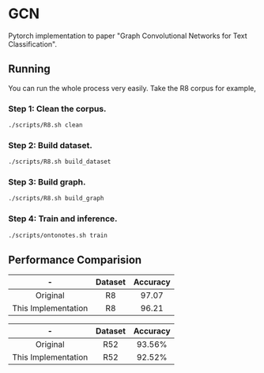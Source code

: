 # GCN
Pytorch implementation to paper "Graph Convolutional Networks for Text Classification".
## Running
You can run the whole process very easily. Take the R8 corpus for example,

### Step 1: Clean the corpus.
```bash
./scripts/R8.sh clean
```

### Step 2: Build dataset.
```bash
./scripts/R8.sh build_dataset
```

### Step 3: Build graph.
```bash
./scripts/R8.sh build_graph
```

### Step 4: Train and inference.
```bash
./scripts/ontonotes.sh train
```
## Performance Comparision

-|Dataset|Accuracy
:-:|:-:|:-:
Original|R8|97.07
This Implementation|R8|96.21

-|Dataset|Accuracy
:-:|:-:|:-:
Original|R52|93.56%
This Implementation|R52|92.52%
